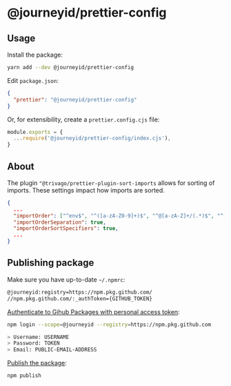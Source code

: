 # @journeyid/prettier-config

## Usage

Install the package:

```bash
yarn add --dev @journeyid/prettier-config
```

Edit `package.json`:

```json
{
  "prettier": "@journeyid/prettier-config"
}
```

Or, for extensibility, create a `prettier.config.cjs` file:

```js
module.exports = {
  ...require('@journeyid/prettier-config/index.cjs'),
}
```


## About

The plugin `"@trivago/prettier-plugin-sort-imports` allows for sorting of imports. These settings impact how imports are sorted.

```json
{
  ...
  "importOrder": ["^env$", "^([a-zA-Z0-9]+)$", "^@[a-zA-Z]+/(.*)$", "^[./]"],
  "importOrderSeparation": true,
  "importOrderSortSpecifiers": true,
  ...
}
```

## Publishing package

Make sure you have up-to-date `~/.npmrc`:

```txt
@journeyid:registry=https://npm.pkg.github.com/
//npm.pkg.github.com/:_authToken={GITHUB_TOKEN}
```

[Authenticate to Gihub Packages with personal access token](https://docs.github.com/en/packages/working-with-a-github-packages-registry/working-with-the-npm-registry#authenticating-with-a-personal-access-token):

```bash
npm login --scope=@journeyid --registry=https://npm.pkg.github.com

> Username: USERNAME
> Password: TOKEN
> Email: PUBLIC-EMAIL-ADDRESS
```

[Publish the package](https://docs.github.com/en/packages/working-with-a-github-packages-registry/working-with-the-npm-registry#publishing-a-package-using-a-local-npmrc-file):

```bash
npm publish
```
